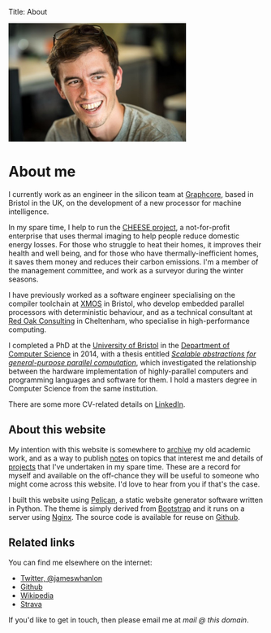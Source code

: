 Title: About

<div class="float-right img-fluid">
  <img src="/images/mugshot.jpg" width="350px">
</div>

# About me

I currently work as an engineer in the silicon team at
[Graphcore](http://www.graphcore.ai), based in Bristol in the UK, on the
development of a new processor for machine intelligence.

In my spare time, I help to run the [CHEESE
project](http://cheeseproject.co.uk), a not-for-profit enterprise that uses
thermal imaging to help people reduce domestic energy losses. For those who
struggle to heat their homes, it improves their health and well being, and for
those who have thermally-inefficient homes, it saves them money and reduces
their carbon emissions. I'm a member of the management committee, and work as a
surveyor during the winter seasons.

I have previously worked as a software engineer specialising on the compiler
toolchain at [XMOS](http://www.xmos.com) in Bristol, who develop embedded
parallel processors with deterministic behaviour, and as a technical consultant
at [Red Oak Consulting](http://www.redoakconsulting.co.uk) in Cheltenham, who
specialise in high-performance computing.

I completed a PhD at the [University of Bristol](http://www.bris.ac.uk) in the
[Department of Computer Science](http://www.cs.bris.ac.uk) in 2014, with a
thesis entitled *[Scalable abstractions for general-purpose parallel
computation]({filename}/thesis.md)*, which investigated the relationship
between the hardware implementation of highly-parallel computers and
programming languages and software for them. I hold a masters degree in
Computer Science from the same institution.

There are some more CV-related details on [LinkedIn](https://www.linkedin.com/in/jameswhanlon).

## About this website

My intention with this website is somewhere to [archive](/archive.html) my old
academic work, and as a way to publish [notes](/notes.html) on topics that
interest me and details of [projects](/projects.html) that I've undertaken in
my spare time. These are a record for myself and available on the off-chance
they will be useful to someone who might come across this website. I'd love to
hear from you if that's the case.

I built this website using [Pelican](https://blog.getpelican.com), a static
website generator software written in Python. The theme is simply derived from
[Bootstrap](https://getbootstrap.com) and it runs on a server using
[Nginx](https://www.nginx.com). The source code is available for reuse on
[Github](https://github.com/jameshanlon/homepage).

## Related links

You can find me elsewhere on the internet:

* [Twitter, @jameswhanlon](https://twitter.com/jameswhanlon)
* [Github](https://github.com/jameshanlon)
* [Wikipedia](http://en.wikipedia.org/wiki/User:JamieHanlon)
* [Strava](https://www.strava.com/athletes/5351937)

If you'd like to get in touch, then please email me at *mail @ this domain*.
